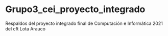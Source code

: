 # Grupo3_cei_proyecto_integrado
Respaldos del proyecto integrado final de Computación e Informática 2021 del cft Lota Arauco

